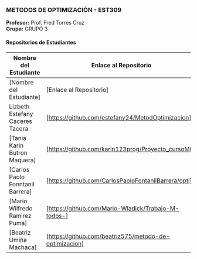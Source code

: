 
### METODOS DE OPTIMIZACIÓN - EST309
**Profesor:** Prof. Fred Torres Cruz  
**Grupo:** GRUPO 3

#### Repositorios de Estudiantes
| Nombre del Estudiante | Enlace al Repositorio |
|--------------|-----------------|
| [Nombre del Estudiante] | [Enlace al Repositorio] |
| Lizbeth Estefany Caceres Tacora | [https://github.com/estefany24/MetodOptimizacion] |
| [Tania Karin Butron Maquera] | [https://github.com/karin123prog/Proyecto_cursoMO] |
| [Carlos Paolo Fonntanil Barrera] | [https://github.com/CarlosPaoloFontanilBarrera/opti] |
| [Mario Wilfredo Ramirez Puma] | [https://github.com/Mario-Wladick/Trabajo-M-todos-] |
| [Beatriz Umiña Machaca] | [https://github.com/beatriz575/metodo-de-optimizacion] |


